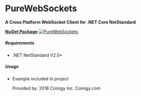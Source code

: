 # PureWebSockets
**A Cross Platform WebSocket Client for .NET Core NetStandard**

**[NuGet Package](https://www.nuget.org/packages/PureWebSockets)** [![PureWebSockets](https://img.shields.io/nuget/v/PureWebSockets.svg)](https://www.nuget.org/packages/PureWebSockets/) 

##### Requirements
* .NET NetStandard V2.0+

##### Usage
* Example included in project
  
  Provided by: 2018 Coinigy Inc. Coinigy.com
